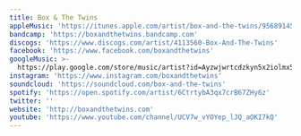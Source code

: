 ```yaml
---
title: Box & The Twins
appleMusic: 'https://itunes.apple.com/artist/box-and-the-twins/956891450'
bandcamp: 'https://boxandthetwins.bandcamp.com'
discogs: 'https://www.discogs.com/artist/4113560-Box-And-The-Twins'
facebook: 'https://www.facebook.com/boxandthetwins'
googleMusic: >-
  https://play.google.com/store/music/artist?id=Ayzwjwrtcdzkyn5x2iolmx5nbni
instagram: 'https://www.instagram.com/boxandthetwins'
soundcloud: 'https://soundcloud.com/box-and-the-twins'
spotify: 'https://open.spotify.com/artist/6CtrtybA3qx7crB67ZHy6z'
twitter: ''
website: 'http://boxandthetwins.com'
youtube: 'https://www.youtube.com/channel/UCV7w_vYOYep_lJQ_aOKI7kQ'
---
```

